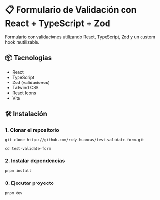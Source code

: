 # 📋 Formulario de Validación con React + TypeScript + Zod

Formulario con validaciones utilizando React, TypeScript, Zod y un custom hook reutilizable.

## 📦 Tecnologías

- React
- TypeScript
- Zod (validaciones)
- Tailwind CSS
- React Icons
- Vite

## 🛠️ Instalación

### 1. Clonar el repositorio

```
git clone https://github.com/rody-huancas/test-validate-form.git
```
```
cd test-validate-form
```

### 2. Instalar dependencias
```
pnpm install
```

### 3. Ejecutar proyecto
```
pnpm dev
```
